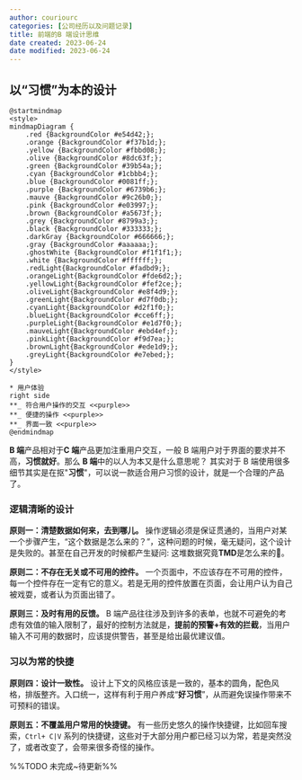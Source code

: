 ```yaml
---
author: couriourc
categories: [公司经历以及问题记录]
title: 前端的B 端设计思维
date created: 2023-06-24
date modified: 2023-06-24
---
```


## 以“习惯”为本的设计

```plantuml
@startmindmap
<style>
mindmapDiagram {
	.red {BackgroundColor #e54d42;};
	.orange {BackgroundColor #f37b1d;};
	.yellow {BackgroundColor #fbbd08;};
	.olive {BackgroundColor #8dc63f;};
	.green {BackgroundColor #39b54a;};
	.cyan {BackgroundColor #1cbbb4;};
	.blue {BackgroundColor #0081ff;};
	.purple {BackgroundColor #6739b6;};
	.mauve {BackgroundColor #9c26b0;};
	.pink {BackgroundColor #e03997;};
	.brown {BackgroundColor #a5673f;};
	.grey {BackgroundColor #8799a3;};
	.black {BackgroundColor #333333;};
	.darkGray {BackgroundColor #666666;};
	.gray {BackgroundColor #aaaaaa;};
	.ghostWhite {BackgroundColor #f1f1f1;};
	.white {BackgroundColor #ffffff;};
	.redLight{BackgroundColor #fadbd9;};
	.orangeLight{BackgroundColor #fde6d2;};
	.yellowLight{BackgroundColor #fef2ce;};
	.oliveLight{BackgroundColor #e8f4d9;};
	.greenLight{BackgroundColor #d7f0db;};
	.cyanLight{BackgroundColor #d2f1f0;};
	.blueLight{BackgroundColor #cce6ff;};
	.purpleLight{BackgroundColor #e1d7f0;};
	.mauveLight{BackgroundColor #ebd4ef;};
	.pinkLight{BackgroundColor #f9d7ea;};
	.brownLight{BackgroundColor #ede1d9;};
	.greyLight{BackgroundColor #e7ebed;};
}
</style>

* 用户体验 
right side
**_ 符合用户操作的交互 <<purple>>
**_ 便捷的操作 <<purple>>
**_ 界面一致 <<purple>>
@endmindmap
```

**B 端**产品相对于**C 端**产品更加注重用户交互，一般 B 端用户对于界面的要求并不高，**习惯就好**。那么 **B 端**中的以人为本又是什么意思呢？ 其实对于 B 端使用很多细节其实是在抠"**习惯**"，可以说一款适合用户习惯的设计，就是一个合理的产品了。

### 逻辑清晰的设计

**原则一：清楚数据如何来，去到哪儿。** 操作逻辑必须是保证贯通的，当用户对某一个步骤产生，“这个数据是怎么来的？”，这种问题的时候，毫无疑问，这个设计是失败的。甚至在自己开发的时候都产生疑问: 这堆数据究竟**TMD**是怎么来的🤡。

**原则二：不存在无关或不可用的控件。** 一个页面中，不应该存在不可用的控件，每一个控件存在一定有它的意义。若是无用的控件放置在页面，会让用户认为自己被戏耍，或者认为页面出错了。

**原则三：及时有用的反馈。** B 端产品往往涉及到许多的表单，也就不可避免的考虑有效值的输入限制了，最好的控制方法就是，**提前的预警+有效的拦截**，当用户输入不可用的数据时，应该提供警告，甚至是给出最优建议值。

### 习以为常的快捷  

**原则四：设计一致性。** 设计上下文的风格应该是一致的，基本的圆角，配色风格，排版整齐。入口统一，这样有利于用户养成“**好习惯**”，从而避免误操作带来不可预料的错误。

**原则五：不覆盖用户常用的快捷键。** 有一些历史悠久的操作快捷键，比如回车搜索，`Ctrl+ C|V` 系列的快捷键，这些对于大部分用户都已经习以为常，若是突然没了，或者改变了，会带来很多奇怪的操作。

%%TODO 未完成~待更新%%
